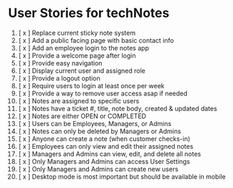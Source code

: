 # User Stories for techNotes

1. [ x ] Replace current sticky note system
2. [ x ] Add a public facing page with basic contact info
3. [ x ] Add an employee login to the notes app
4. [ x ] Provide a welcome page after login
5. [ x ] Provide easy navigation
6. [ x ] Display current user and assigned role
7. [ x ] Provide a logout option
8. [ x ] Require users to login at least once per week
9. [ x ] Provide a way to remove user access asap if needed
10. [ x ] Notes are assigned to specific users
11. [ x ] Notes have a ticket #, title, note body, created & updated dates
12. [ x ] Notes are either OPEN or COMPLETED
13. [ x ] Users can be Employees, Managers, or Admins
14. [ x ] Notes can only be deleted by Managers or Admins
15. [ x ] Anyone can create a note (when customer checks-in)
16. [ x ] Employees can only view and edit their assigned notes
17. [ x ] Managers and Admins can view, edit, and delete all notes
18. [ x ] Only Managers and Admins can access User Settings
19. [ x ] Only Managers and Admins can create new users
20. [ x ] Desktop mode is most important but should be available in mobile
